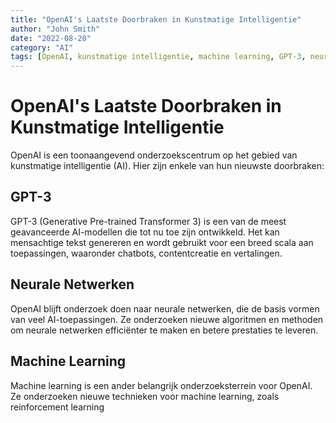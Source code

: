 ```yaml
---
title: "OpenAI's Laatste Doorbraken in Kunstmatige Intelligentie"
author: "John Smith"
date: "2022-08-20"
category: "AI"
tags: [OpenAI, kunstmatige intelligentie, machine learning, GPT-3, neurale netwerken]
---
```


# OpenAI's Laatste Doorbraken in Kunstmatige Intelligentie

OpenAI is een toonaangevend onderzoekscentrum op het gebied van kunstmatige intelligentie (AI). Hier zijn enkele van hun nieuwste doorbraken:

## GPT-3

GPT-3 (Generative Pre-trained Transformer 3) is een van de meest geavanceerde AI-modellen die tot nu toe zijn ontwikkeld. Het kan mensachtige tekst genereren en wordt gebruikt voor een breed scala aan toepassingen, waaronder chatbots, contentcreatie en vertalingen.

## Neurale Netwerken

OpenAI blijft onderzoek doen naar neurale netwerken, die de basis vormen van veel AI-toepassingen. Ze onderzoeken nieuwe algoritmen en methoden om neurale netwerken efficiënter te maken en betere prestaties te leveren.

## Machine Learning

Machine learning is een ander belangrijk onderzoeksterrein voor OpenAI. Ze onderzoeken nieuwe technieken voor machine learning, zoals reinforcement learning
